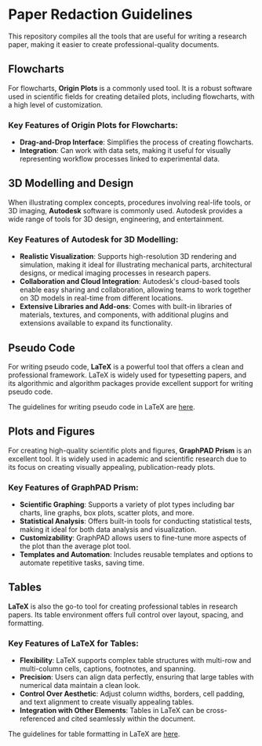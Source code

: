 # Paper Redaction Guidelines

This repository compiles all the tools that are useful for writing a research paper, making it easier to create professional-quality documents. 

## Flowcharts

For flowcharts, **Origin Plots** is a commonly used tool. It is a robust software used in scientific fields for creating detailed plots, including flowcharts, with a high level of customization. 

### Key Features of Origin Plots for Flowcharts:
- **Drag-and-Drop Interface**: Simplifies the process of creating flowcharts.
- **Integration**: Can work with data sets, making it useful for visually representing workflow processes linked to experimental data.

## 3D Modelling and Design

When illustrating complex concepts, procedures involving real-life tools, or 3D imaging, **Autodesk** software is commonly used. Autodesk provides a wide range of tools for 3D design, engineering, and entertainment.

### Key Features of Autodesk for 3D Modelling:
- **Realistic Visualization**: Supports high-resolution 3D rendering and simulation, making it ideal for illustrating mechanical parts, architectural designs, or medical imaging processes in research papers.
- **Collaboration and Cloud Integration**: Autodesk's cloud-based tools enable easy sharing and collaboration, allowing teams to work together on 3D models in real-time from different locations.
- **Extensive Libraries and Add-ons**: Comes with built-in libraries of materials, textures, and components, with additional plugins and extensions available to expand its functionality.

## Pseudo Code

For writing pseudo code, **LaTeX** is a powerful tool that offers a clean and professional framework. LaTeX is widely used for typesetting papers, and its algorithmic and algorithm packages provide excellent support for writing pseudo code.

The guidelines for writing pseudo code in LaTeX are [here](https://www.overleaf.com/learn/latex/Algorithms).

## Plots and Figures

For creating high-quality scientific plots and figures, **GraphPAD Prism** is an excellent tool. It is widely used in academic and scientific research due to its focus on creating visually appealing, publication-ready plots.

### Key Features of GraphPAD Prism:
- **Scientific Graphing**: Supports a variety of plot types including bar charts, line graphs, box plots, scatter plots, and more.
- **Statistical Analysis**: Offers built-in tools for conducting statistical tests, making it ideal for both data analysis and visualization.
- **Customizability**: GraphPAD allows users to fine-tune more aspects of the plot than the average plot tool.
- **Templates and Automation**: Includes reusable templates and options to automate repetitive tasks, saving time.

## Tables

**LaTeX** is also the go-to tool for creating professional tables in research papers. Its table environment offers full control over layout, spacing, and formatting.

### Key Features of LaTeX for Tables:
- **Flexibility**: LaTeX supports complex table structures with multi-row and multi-column cells, captions, footnotes, and spanning.
- **Precision**: Users can align data perfectly, ensuring that large tables with numerical data maintain a clean look.
- **Control Over Aesthetic**: Adjust column widths, borders, cell padding, and text alignment to create visually appealing tables.
- **Integration with Other Elements**: Tables in LaTeX can be cross-referenced and cited seamlessly within the document.

The guidelines for table formatting in LaTeX are [here](https://www.overleaf.com/learn/latex/Tables).

